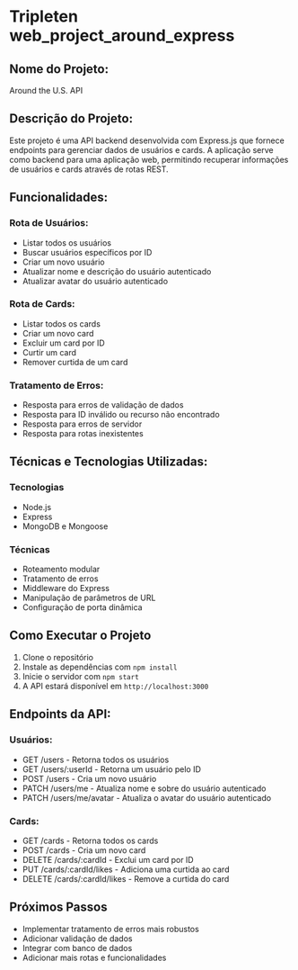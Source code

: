 # Tripleten web_project_around_express

## Nome do Projeto:

Around the U.S. API

## Descrição do Projeto:

Este projeto é uma API backend desenvolvida com Express.js que fornece endpoints para gerenciar dados de usuários e cards. A aplicação serve como backend para uma aplicação web, permitindo recuperar informações de usuários e cards através de rotas REST.

## Funcionalidades:

### Rota de Usuários:

- Listar todos os usuários
- Buscar usuários específicos por ID
- Criar um novo usuário
- Atualizar nome e descrição do usuário autenticado
- Atualizar avatar do usuário autenticado

### Rota de Cards:

- Listar todos os cards
- Criar um novo card
- Excluir um card por ID
- Curtir um card
- Remover curtida de um card

### Tratamento de Erros:

- Resposta para erros de validação de dados
- Resposta para ID inválido ou recurso não encontrado
- Resposta para erros de servidor
- Resposta para rotas inexistentes

## Técnicas e Tecnologias Utilizadas:

### Tecnologias

- Node.js
- Express
- MongoDB e Mongoose

### Técnicas

- Roteamento modular
- Tratamento de erros
- Middleware do Express
- Manipulação de parâmetros de URL
- Configuração de porta dinâmica

## Como Executar o Projeto

1. Clone o repositório
2. Instale as dependências com `npm install`
3. Inicie o servidor com `npm start`
4. A API estará disponível em `http://localhost:3000`

## Endpoints da API:

### Usuários:

- GET /users - Retorna todos os usuários
- GET /users/:userId - Retorna um usuário pelo ID
- POST /users - Cria um novo usuário
- PATCH /users/me - Atualiza nome e sobre do usuário autenticado
- PATCH /users/me/avatar - Atualiza o avatar do usuário autenticado

### Cards:

- GET /cards - Retorna todos os cards
- POST /cards - Cria um novo card
- DELETE /cards/:cardId - Exclui um card por ID
- PUT /cards/:cardId/likes - Adiciona uma curtida ao card
- DELETE /cards/:cardId/likes - Remove a curtida do card

## Próximos Passos

- Implementar tratamento de erros mais robustos
- Adicionar validação de dados
- Integrar com banco de dados
- Adicionar mais rotas e funcionalidades
